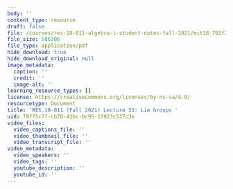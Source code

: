 ```yaml
---
body: ''
content_type: resource
draft: false
file: /courses/res-18-011-algebra-i-student-notes-fall-2021/mit18_701f21_lect33.pdf
file_size: 586386
file_type: application/pdf
hide_download: true
hide_download_original: null
image_metadata:
  caption: ''
  credit: ''
  image-alt: ''
learning_resource_types: []
license: https://creativecommons.org/licenses/by-nc-sa/4.0/
resourcetype: Document
title: 'RES.18-011 (Fall 2021) Lecture 33: Lie Groups '
uid: 79f75c7f-cb70-43bc-bc95-1f923c537c3e
video_files:
  video_captions_file: ''
  video_thumbnail_file: ''
  video_transcript_file: ''
video_metadata:
  video_speakers: ''
  video_tags: ''
  youtube_description: ''
  youtube_id: ''
---
```

